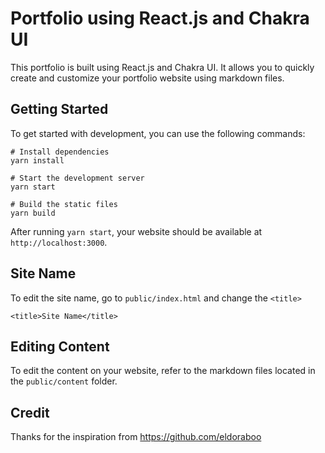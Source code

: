 # Portfolio using React.js and Chakra UI

This portfolio is built using React.js and Chakra UI. It allows you to quickly create and customize your portfolio website using markdown files.

## Getting Started

To get started with development, you can use the following commands:

```
# Install dependencies
yarn install

# Start the development server
yarn start

# Build the static files
yarn build
```

After running `yarn start`, your website should be available at `http://localhost:3000`.

## Site Name

To edit the site name, go to `public/index.html` and change the `<title>`

```
<title>Site Name</title>
```

## Editing Content

To edit the content on your website, refer to the markdown files located in the `public/content` folder.


## Credit

Thanks for the inspiration from https://github.com/eldoraboo


